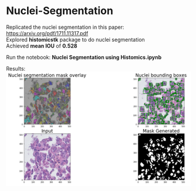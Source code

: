 # Nuclei-Segmentation

Replicated the nuclei segmentation in this paper: https://arxiv.org/pdf/1711.11317.pdf <br />
Explored **histomicstk** package to do nuclei segmentation <br />
Achieved **mean IOU** of **0.528** <br />

Run the notebook: **Nuclei Segmentation using Histomics.ipynb** <br />

Results: <br />
![alt text](nuclei-segmentation.PNG)
